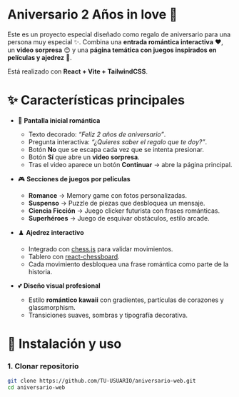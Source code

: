 # Aniversario 2 Años in love 💖

Este es un proyecto especial diseñado como regalo de aniversario para una persona muy especial ✨️.
Combina una **entrada romántica interactiva** ♥️, un **video sorpresa** 😊 y una **página temática con juegos inspirados en películas y ajedrez** 🥰.

Está realizado con **React + Vite + TailwindCSS**. 

# ✨ Características principales

- 🌸 **Pantalla inicial romántica**  
  - Texto decorado: *“Feliz 2 años de aniversario”*.  
  - Pregunta interactiva: *“¿Quieres saber el regalo que te doy?”*.  
  - Botón **No** que se escapa cada vez que se intenta presionar.  
  - Botón **Sí** que abre un **video sorpresa**.  
  - Tras el video aparece un botón **Continuar** → abre la página principal.  

- 🎮 **Secciones de juegos por películas**  
  - **Romance** → Memory game con fotos personalizadas.  
  - **Suspenso** → Puzzle de piezas que desbloquea un mensaje.  
  - **Ciencia Ficción** → Juego clicker futurista con frases románticas.  
  - **Superhéroes** → Juego de esquivar obstáculos, estilo arcade.  

- ♟️ **Ajedrez interactivo**  
  - Integrado con [chess.js](https://github.com/jhlywa/chess.js) para validar movimientos.  
  - Tablero con [react-chessboard](https://github.com/Clariity/react-chessboard).  
  - Cada movimiento desbloquea una frase romántica como parte de la historia.  

- 💕 **Diseño visual profesional**  
  - Estilo **romántico kawaii** con gradientes, partículas de corazones y glassmorphism.  
  - Transiciones suaves, sombras y tipografía decorativa.  

# 🚀 Instalación y uso

### 1. Clonar repositorio
```bash
git clone https://github.com/TU-USUARIO/aniversario-web.git
cd aniversario-web
